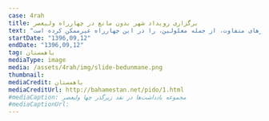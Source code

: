 ```yaml
---
case: 4rah
title: برگزاری رویداد شهر بدون مانع در چهارراه ولیعصر
text: "در متن دعوت به رویداد آمده است: کارگروه پیاده و دوچرخه باهمستان در نظر دارد در روز دوازدهم آذرماه، مصادف با سوم دسامبر، به مناسبت روز جهانی معلولان، رویدادی در چهارراه ولیعصر با عنوان «شهر بدون مانع» برگزار کند. ساخت زیر گذر چهارراه ولیعصر و کشیدن نرده اطراف آن، امکان حضور گروه‌هایی با نیازهای متفاوت، از جمله معلولين، را در این چهارراه غیرممکن کرده است."
startDate: "1396,09,12"
endDate: "1396,09,12"
tag: باهمستان
mediaType: image
media: /assets/4rah/img/slide-bedunmane.png
thumbnail:
mediaCredit: باهمستان
mediaCreditUrl: http://bahamestan.net/pido/1.html
#mediaCaption: مجموعه یادداشت‌ها در نقد زیرگذر چها ولیعصر
#mediaCaptionUrl:
---
```

